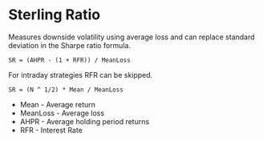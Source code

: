 # Sterling Ratio 

Measures downside volatility using average loss and can replace standard deviation in the Sharpe ratio formula.

```
SR = (AHPR - (1 + RFR)) / MeanLoss
```

For intraday strategies RFR can be skipped. 

```
SR = (N ^ 1/2) * Mean / MeanLoss
```

- Mean - Average return
- MeanLoss - Average loss
- AHPR - Average holding period returns
- RFR - Interest Rate
